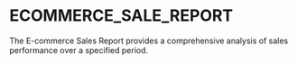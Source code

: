 # ECOMMERCE_SALE_REPORT
The E-commerce Sales Report provides a comprehensive analysis of sales performance over a specified period. 
